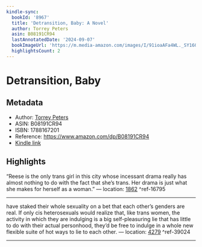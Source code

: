 ```yaml
---
kindle-sync:
  bookId: '8967'
  title: 'Detransition, Baby: A Novel'
  author: Torrey Peters
  asin: B08191CR94
  lastAnnotatedDate: '2024-09-07'
  bookImageUrl: 'https://m.media-amazon.com/images/I/91ioaAFa4WL._SY160.jpg'
  highlightsCount: 2
---
```

# Detransition, Baby
## Metadata
* Author: [Torrey Peters](https://www.amazon.comundefined)
* ASIN: B08191CR94
* ISBN: 1788167201
* Reference: https://www.amazon.com/dp/B08191CR94
* [Kindle link](kindle://book?action=open&asin=B08191CR94)

## Highlights
“Reese is the only trans girl in this city whose incessant drama really has almost nothing to do with the fact that she’s trans. Her drama is just what she makes for herself as a woman.” — location: [1862](kindle://book?action=open&asin=B08191CR94&location=1862) ^ref-16795

---
have staked their whole sexuality on a bet that each other’s genders are real. If only cis heterosexuals would realize that, like trans women, the activity in which they are indulging is a big self-pleasuring lie that has little to do with their actual personhood, they’d be free to indulge in a whole new flexible suite of hot ways to lie to each other. — location: [4279](kindle://book?action=open&asin=B08191CR94&location=4279) ^ref-39024

---
